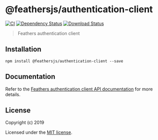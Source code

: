 # @feathersjs/authentication-client

[![CI](https://github.com/feathersjs/feathers/workflows/Node.js%20CI/badge.svg)](https://github.com/feathersjs/feathers/actions?query=workflow%3A%22Node.js+CI%22)
[![Dependency Status](https://img.shields.io/david/feathersjs/feathers.svg?style=flat-square&path=packages/authentication-client)](https://david-dm.org/feathersjs/feathers?path=packages/authentication-client)
[![Download Status](https://img.shields.io/npm/dm/@feathersjs/authentication-client.svg?style=flat-square)](https://www.npmjs.com/package/@feathersjs/authentication-client)

> Feathers authentication client

## Installation

```
npm install @feathersjs/authentication-client --save
```

## Documentation

Refer to the [Feathers authentication client API documentation](https://docs.feathersjs.com/api/authentication/client.html) for more details.

## License

Copyright (c) 2019

Licensed under the [MIT license](LICENSE).
